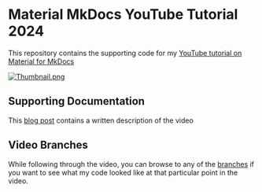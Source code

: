 # Material MkDocs YouTube Tutorial 2024

This repository contains the supporting code for my [YouTube tutorial on Material for MkDocs](https://www.youtube.com/watch?v=xlABhbnNrfI)

[![Thumbnail.png](https://raw.githubusercontent.com/james-willett/material-mkdocs-youtube-2024/main/MkDocs2024_Thumbnail2.jpg)](https://www.youtube.com/watch?v=xlABhbnNrfI)

## Supporting Documentation

This [blog post](https://jameswillett.dev/getting-started-with-material-for-mkdocs/) contains a written description of the video

## Video Branches

While following through the video, you can browse to any of the [branches](https://github.com/james-willett/material-mkdocs-youtube-2024/branches) if you want to see what my code looked like at that particular point in the video.